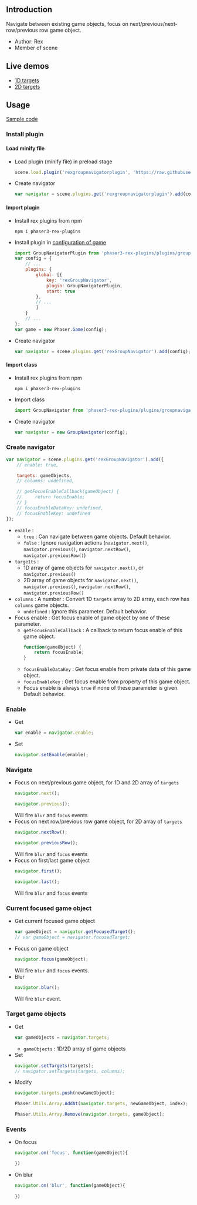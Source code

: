 ## Introduction

Navigate between existing game objects, focus on next/previous/next-row/previous row game object.

- Author: Rex
- Member of scene

## Live demos

- [1D targets](https://codepen.io/rexrainbow/pen/OJerJxK)
- [2D targets](https://codepen.io/rexrainbow/pen/jOjXZMv)

## Usage

[Sample code](https://github.com/rexrainbow/phaser3-rex-notes/tree/master/examples/groupnavigator)

### Install plugin

#### Load minify file

- Load plugin (minify file) in preload stage
    ```javascript
    scene.load.plugin('rexgroupnavigatorplugin', 'https://raw.githubusercontent.com/rexrainbow/phaser3-rex-notes/master/dist/rexgroupnavigatorplugin.min.js', true);
    ```
- Create navigator
    ```javascript
    var navigator = scene.plugins.get('rexgroupnavigatorplugin').add(config);
    ```

#### Import plugin

- Install rex plugins from npm
    ```
    npm i phaser3-rex-plugins
    ```
- Install plugin in [configuration of game](game.md#configuration)
    ```javascript
    import GroupNavigatorPlugin from 'phaser3-rex-plugins/plugins/groupnavigator-plugin.js';
    var config = {
        // ...
        plugins: {
            global: [{
                key: 'rexGroupNavigator',
                plugin: GroupNavigatorPlugin,
                start: true
            },
            // ...
            ]
        }
        // ...
    };
    var game = new Phaser.Game(config);
    ```
- Create navigator
    ```javascript
    var navigator = scene.plugins.get('rexGroupNavigator').add(config);
    ```

#### Import class

- Install rex plugins from npm
    ```
    npm i phaser3-rex-plugins
    ```
- Import class
    ```javascript
    import GroupNavigator from 'phaser3-rex-plugins/plugins/groupnavigator.js';
    ```
- Create navigator
    ```javascript
    var navigator = new GroupNavigator(config);
    ```

### Create navigator

```javascript
var navigator = scene.plugins.get('rexGroupNavigator').add({
    // enable: true,

    targets: gameObjects,
    // columns: undefined,

    // getFocusEnableCallback(gameObject) { 
    //     return focusEnable;
    // }
    // focusEnableDataKey: undefined,
    // focusEnableKey: undefined
});
```

- `enable` :
    - `true` : Can navigate between game objects. Default behavior.
    - `false` : Ignore navigation actions (`navigator.next()`, `navigator.previous()`, `navigator.nextRow()`, `navigator.previousRow()`) 
- `targe1ts` : 
    - 1D array of game objects for `navigator.next()`, or `navigator.previous()`
    - 2D array of game objects for `navigator.next()`, `navigator.previous()`, `navigator.nextRow()`, `navigator.previousRow()`
- `columns` : A number : Convert 1D `targets` array to 2D array, each row has `columns` game objects.
    - `undefined` : Ignore this parameter. Default behavior.
- Focus enable : Get focus enable of game object by one of these parameter.
    - `getFocusEnableCallback` : A callback to return focus enable of this game object.
        ```javascript
        function(gameObject) {
            return focusEnable;
        }
        ```
    - `focusEnableDataKey` : Get focus enable from private data of this game object.
    - `focusEnableKey` : Get focus enable from property of this game object.
    - Focus enable is always `true` if none of these parameter is given. Default behavior.

### Enable

- Get
    ```javascript
    var enable = navigator.enable;
    ```
- Set
    ```javascript
    navigator.setEnable(enable);
    ```

### Navigate

- Focus on next/previous game object, for 1D and 2D array of `targets`
    ```javascript
    navigator.next();
    ```
    ```javascript
    navigator.previous();
    ```
    Will fire `blur` and `focus` events
- Focus on next row/previous row game object, for 2D array of `targets`
    ```javascript
    navigator.nextRow();
    ```
    ```javascript
    navigator.previousRow();
    ```
    Will fire `blur` and `focus` events
- Focus on first/last game object
    ```javascript
    navigator.first();
    ```
    ```javascript
    navigator.last();
    ```
    Will fire `blur` and `focus` events

### Current focused game object

- Get current focused game object
    ```javascript
    var gameObject = navigator.getFocusedTarget();
    // var gameObject = navigator.focusedTarget;
    ```
- Focus on game object
    ```javascript
    navigator.focus(gameObject);
    ```
    Will fire `blur` and `focus` events.
- Blur
    ```javascript
    navigator.blur();
    ```
    Will fire `blur` event.

### Target game objects

- Get
    ```javascript
    var gameObjects = navigator.targets;
    ```
    - `gameObjects` : 1D/2D array of game objects
- Set
    ```javascript
    navigator.setTargets(targets);
    // navigator.setTargets(targets, columns);
    ```
- Modify
    ```javascript
    navigator.targets.push(newGameObject);    
    ```
    ```javascript
    Phaser.Utils.Array.AddAt(navigator.targets, newGameObject, index);
    ```
    ```javascript
    Phaser.Utils.Array.Remove(navigator.targets, gameObject);
    ```

### Events

- On focus
    ```javascript
    navigator.on('focus', function(gameObject){

    })
    ```
- On blur
    ```javascript
    navigator.on('blur', function(gameObject){
        
    })
    ```